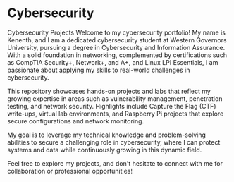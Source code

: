 # Cybersecurity
Cybersecurity Projects
Welcome to my cybersecurity portfolio! My name is Kenenth, and I am a dedicated cybersecurity student at Western Governors University, pursuing a degree in Cybersecurity and Information Assurance. With a solid foundation in networking, complemented by certifications such as CompTIA Security+, Network+, and A+, and Linux LPI Essentials, I am passionate about applying my skills to real-world challenges in cybersecurity.

This repository showcases hands-on projects and labs that reflect my growing expertise in areas such as vulnerability management, penetration testing, and network security. Highlights include Capture the Flag (CTF) write-ups, virtual lab environments, and Raspberry Pi projects that explore secure configurations and network monitoring.

My goal is to leverage my technical knowledge and problem-solving abilities to secure a challenging role in cybersecurity, where I can protect systems and data while continuously growing in this dynamic field.

Feel free to explore my projects, and don't hesitate to connect with me for collaboration or professional opportunities!
